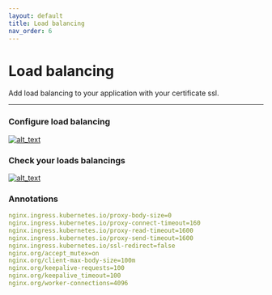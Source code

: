 ```yaml
---
layout: default
title: Load balancing
nav_order: 6
---
```


# Load balancing
Add load balancing to your application with your certificate ssl.

---

### Configure load balancing
[<img alt="alt_text" src="{{site.baseurl}}/assets/images/loadbalancing/ingress-loadbalancing.png" />](/assets/images/loadbalancing/ingress-loadbalancing.png)

### Check your loads balancings
[<img alt="alt_text" src="{{site.baseurl}}/assets/images/loadbalancing/result-loadbalancing.png" />](/assets/images/loadbalancing/result-loadbalancing.png)

### Annotations
```yaml
nginx.ingress.kubernetes.io/proxy-body-size=0
nginx.ingress.kubernetes.io/proxy-connect-timeout=160
nginx.ingress.kubernetes.io/proxy-read-timeout=1600
nginx.ingress.kubernetes.io/proxy-send-timeout=1600
nginx.ingress.kubernetes.io/ssl-redirect=false
nginx.org/accept_mutex=on
nginx.org/client-max-body-size=100m
nginx.org/keepalive-requests=100
nginx.org/keepalive_timeout=100
nginx.org/worker-connections=4096
```